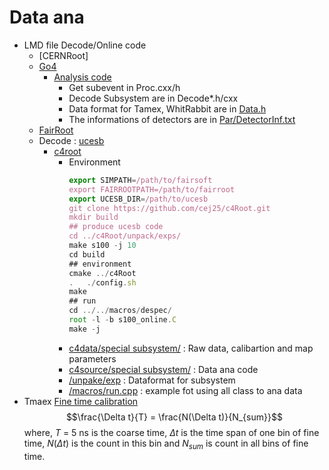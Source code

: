 # Data ana
  - LMD file Decode/Online code
    - [CERNRoot]
    - [Go4](https://github.com/go4org/go4)
      - [Analysis code](Go4/AnaCode/) 
        - Get subevent in  Proc.cxx/h
        - Decode Subsystem are in Decode*.h/cxx
        - Data format for Tamex, WhitRabbit are in [Data.h](Go4/AnaCode/DecodeSubSystem1.1/Data.h)
        - The informations of detectors are in [Par/DetectorInf.txt](Go4/AnaCode/DecodeSubSystem1.1/Par/DetectorInf.txt)
    - [FairRoot](https://github.com/FairRootGroup/FairRoot)
    - Decode : [ucesb](https://github.com/op3/ucesb)
      - [c4root](https://github.com/cej25/c4Root)
        - Environment
            ```js
            export SIMPATH=/path/to/fairsoft
            export FAIRROOTPATH=/path/to/fairroot
            export UCESB_DIR=/path/to/ucesb
            git clone https://github.com/cej25/c4Root.git
            mkdir build
            ## produce ucesb code
            cd ../c4Root/unpack/exps/
            make s100 -j 10
            cd build
            ## environment
            cmake ../c4Root
            .   ./config.sh
            make 
            ## run
            cd ../../macros/despec/
            root -l -b s100_online.C
            make -j
          ```
        - [c4data/special subsystem/](https://github.com/cej25/c4Root/tree/main/c4data) : Raw data, calibartion and map parameters
        - [c4source/special subsystem/](https://github.com/cej25/c4Root/tree/main/c4source) : Data ana code
        - [/unpake/exp](https://github.com/cej25/c4Root/tree/main/unpack) : Dataformat for subsystem
        - [/macros/run.cpp](https://github.com/cej25/c4Root/tree/main/macros) : example fot using all class to ana data  
  - Tmaex [Fine time calibration](https://ieeexplore.ieee.org/document/571882)
    $$\frac{\Delta t}{T} = \frac{N(\Delta t)}{N_{sum}}$$
    where, $T$ = 5 ns is the coarse time, $\Delta t$ is the time span of one bin of fine time, $N(\Delta t)$ is the count in this bin  and $N_{sum}$ is count in all bins of fine time.
